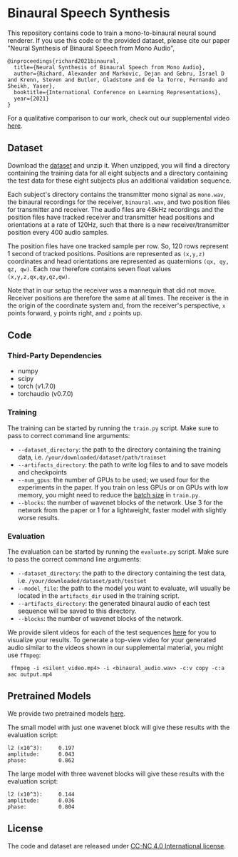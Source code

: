# Binaural Speech Synthesis

This repository contains code to train a mono-to-binaural neural sound renderer.
If you use this code or the provided dataset, please cite our paper "Neural Synthesis of Binaural Speech from Mono Audio",

```
@inproceedings{richard2021binaural,
  title={Neural Synthesis of Binaural Speech from Mono Audio},
  author={Richard, Alexander and Markovic, Dejan and Gebru, Israel D and Krenn, Steven and Butler, Gladstone and de la Torre, Fernando and Sheikh, Yaser},
  booktitle={International Conference on Learning Representations},
  year={2021}
}
```

For a qualitative comparison to our work, check out our supplemental video [here](https://research.fb.com/publications/neural-synthesis-of-binaural-speech-from-mono-audio/).

## Dataset

Download the [dataset](https://github.com/facebookresearch/BinauralSpeechSynthesis/releases/tag/v1.0) and unzip it.
When unzipped, you will find a directory containing the training data for all eight subjects and a directory containing the test data for these eight subjects plus an additional validation sequence.

Each subject's directory contains the transmitter mono signal as `mono.wav`, the binaural recordings for the receiver, `binaural.wav`, and two position files for transmitter and receiver.
The audio files are 48kHz recordings and the position files have tracked receiver and transmitter head positions and orientations at a rate of 120Hz, such that there is a new receiver/transmitter position every 400 audio samples.

The position files have one tracked sample per row. So, 120 rows represent 1 second of tracked positions. Positions are represented as `(x,y,z)` coordinates and head orientations are represented as quaternions `(qx, qy, qz, qw)`. Each row therefore contains seven float values `(x,y,z,qx,qy,qz,qw)`.

Note that in our setup the receiver was a mannequin that did not move. Receiver positions are therefore the same at all times. The receiver is the in the origin of the coordinate system and, from the receiver's perspective, `x` points forward, `y` points right, and `z` points up.

## Code

### Third-Party Dependencies
* numpy
* scipy
* torch (v1.7.0)
* torchaudio (v0.7.0)

### Training

The training can be started by running the `train.py` script. Make sure to pass to correct command line arguments:
* `--dataset_directory`: the path to the directory containing the training data, i.e. `/your/downloaded/dataset/path/trainset`
* `--artifacts_directory`: the path to write log files to and to save models and checkpoints
* `--num_gpus`: the number of GPUs to be used; we used four for the experiments in the paper. If you train on less GPUs or on GPUs with low memory, you might need to reduce the [batch size](https://github.com/facebookresearch/BinauralSpeechSynthesis/blob/main/train.py#L39) in `train.py`.
* `--blocks`: the number of wavenet blocks of the network. Use 3 for the network from the paper or 1 for a lightweight, faster model with slightly worse results.

### Evaluation

The evaluation can be started by running the `evaluate.py` script. Make sure to pass the correct command line arguments:
* `--dataset_directory`: the path to the directory containing the test data, i.e. `/your/downloaded/dataset/path/testset`
* `--model_file`: the path to the model you want to evaluate, will usually be located in the `artifacts_dir` used in the training script.
* `--artifacts_directory`: the generated binaural audio of each test sequence will be saved to this directory.
* `--blocks`: the number of wavenet blocks of the network.

We provide silent videos for each of the test sequences [here](https://github.com/facebookresearch/BinauralSpeechSynthesis/releases/tag/video_v1.0) for you to visualize your results. To generate a top-view video for your generated audio similar to the videos shown in our supplemental material, you might use `ffmpeg`:
```
 ffmpeg -i <silent_video.mp4> -i <binaural_audio.wav> -c:v copy -c:a aac output.mp4
```

## Pretrained Models

We provide two pretrained models [here](https://github.com/facebookresearch/BinauralSpeechSynthesis/releases/tag/v1.1).

The small model with just one wavenet block will give these results with the evaluation script:
```
l2 (x10^3):     0.197
amplitude:      0.043
phase:          0.862
```
The large model with three wavenet blocks will give these results with the evaluation script:
```
l2 (x10^3):     0.144
amplitude:      0.036
phase:          0.804
```

## License

The code and dataset are released under [CC-NC 4.0 International license](https://github.com/facebookresearch/BinauralSpeechSynthesis/blob/main/LICENSE).

